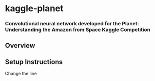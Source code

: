 # kaggle-planet
### Convolutional neural network developed for the Planet: Understanding the Amazon from Space Kaggle Competition

## Overview


## Setup Instructions
Change the line
``` ```



#